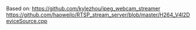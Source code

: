 Based on:
https://github.com/kylezhou/jpeg_webcam_streamer
https://github.com/haoweilo/RTSP_stream_server/blob/master/H264_V4l2DeviceSource.cpp